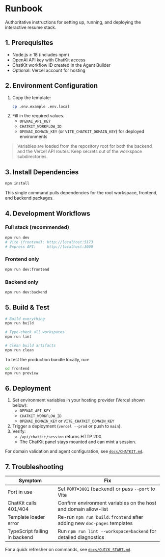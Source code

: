 # Runbook

Authoritative instructions for setting up, running, and deploying the interactive resume stack.

## 1. Prerequisites

- Node.js ≥ 18 (includes npm)
- OpenAI API key with ChatKit access
- ChatKit workflow ID created in the Agent Builder
- Optional: Vercel account for hosting

## 2. Environment Configuration

1. Copy the template:
   ```bash
   cp .env.example .env.local
   ```
2. Fill in the required values.
   - `OPENAI_API_KEY`
   - `CHATKIT_WORKFLOW_ID`
   - `OPENAI_DOMAIN_KEY` (or `VITE_CHATKIT_DOMAIN_KEY`) for deployed environments

> Variables are loaded from the repository root for both the backend and the Vercel API routes. Keep secrets out of the workspace subdirectories.

## 3. Install Dependencies

```bash
npm install
```

This single command pulls dependencies for the root workspace, frontend, and backend packages.

## 4. Development Workflows

### Full stack (recommended)

```bash
npm run dev
# Vite (frontend): http://localhost:5173
# Express API:     http://localhost:3000
```

### Frontend only

```bash
npm run dev:frontend
```

### Backend only

```bash
npm run dev:backend
```

## 5. Build & Test

```bash
# Build everything
npm run build

# Type-check all workspaces
npm run lint

# Clean build artifacts
npm run clean
```

To test the production bundle locally, run:

```bash
cd frontend
npm run preview
```

## 6. Deployment

1. Set environment variables in your hosting provider (Vercel shown below):
   - `OPENAI_API_KEY`
   - `CHATKIT_WORKFLOW_ID`
   - `OPENAI_DOMAIN_KEY` or `VITE_CHATKIT_DOMAIN_KEY`
2. Trigger a deployment (`vercel --prod` or push to `main`).
3. Verify:
   - `/api/chatkit/session` returns HTTP 200.
   - The ChatKit panel stays mounted and can mint a session.

For domain validation and agent configuration, see [`docs/CHATKIT.md`](./CHATKIT.md).

## 7. Troubleshooting

| Symptom | Fix |
| --- | --- |
| Port in use | Set `PORT=3001` (backend) or pass `--port` to Vite |
| ChatKit calls 401/404 | Confirm environment variables on the host and domain allow-list |
| Template loader error | Re-run `npm run build:frontend` after adding new `doc-pages` templates |
| TypeScript failing in backend | Run `npm run lint --workspace=backend` for detailed diagnostics |

For a quick refresher on commands, see [`docs/QUICK_START.md`](./QUICK_START.md).

